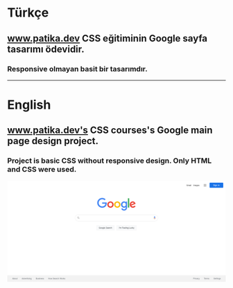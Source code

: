 # Türkçe

## www.patika.dev CSS eğitiminin Google sayfa tasarımı ödevidir.

### Responsive olmayan basit bir tasarımdır.

---

# English

## www.patika.dev's CSS courses's Google main page design project. 

### Project is basic CSS without responsive design. Only HTML and CSS were used. 

![Google Main Page Design](images/page-design.png)


